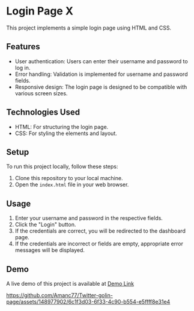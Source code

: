 # Login Page X

This project implements a simple login page using HTML and CSS.

## Features

- User authentication: Users can enter their username and password to log in.
- Error handling: Validation is implemented for username and password fields.
- Responsive design: The login page is designed to be compatible with various screen sizes.

## Technologies Used

- HTML: For structuring the login page.
- CSS: For styling the elements and layout.

## Setup

To run this project locally, follow these steps:

1. Clone this repository to your local machine.
2. Open the `index.html` file in your web browser.

## Usage

1. Enter your username and password in the respective fields.
2. Click the "Login" button.
3. If the credentials are correct, you will be redirected to the dashboard page.
4. If the credentials are incorrect or fields are empty, appropriate error messages will be displayed.

## Demo

A live demo of this project is available at [Demo Link](https://amanc77.github.io/Twitter-golin-page/)


https://github.com/Amanc77/Twitter-golin-page/assets/148977902/6c1f3d03-6f33-4c90-b554-e5ffff8e31e4










